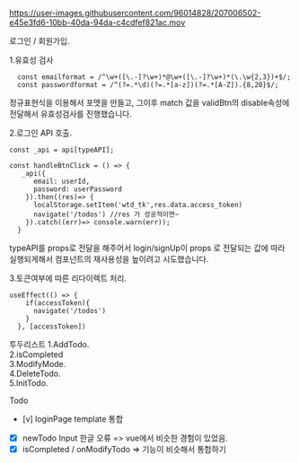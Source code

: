 
https://user-images.githubusercontent.com/96014828/207006502-e45e3fd6-10bb-40da-94da-c4cdfef821ac.mov



로그인 / 회원가입.  

1.유효성 검사  

```
  const emailformat = /^\w+([\.-]?\w+)*@\w+([\.-]?\w+)*(\.\w{2,3})+$/;
  const passwordformat = /^(?=.*\d)(?=.*[a-z])(?=.*[A-Z]).{8,20}$/;

```
정규표현식을 이용해서 포맷을 만들고, 그이후 match 값을 validBtn의 disable속성에 전달해서 유효성검사를 진행했습니다.

2.로그인 API 호출.     
````
const _api = api[typeAPI];

const handleBtnClick = () => {
   _api({
      email: userId,
      password: userPassword
    }).then((res)=> {
      localStorage.setItem('wtd_tk',res.data.access_token)
      navigate('/todos') //res 가 성공적이면~
    }).catch((err)=> console.warn(err));
  }
````
typeAPI를 props로 전달을 해주어서 login/signUp이 props 로 전달되는 값에 따라 실행되게해서 컴포넌트의 재사용성을 높이려고 시도했습니다.

3.토큰여부에 따른 리다이렉트 처리.  
````
useEffect(() => {
    if(accessToken){
      navigate('/todos')
    }
  }, [accessToken])

````


투두리스트
 1.AddTodo.    
 2.isCompleted    
 3.ModifyMode.    
 4.DeleteTodo.  
 5.InitTodo. 
 
 
Todo
- [v] loginPage template 통합
- [x] newTodo Input 한글 오류  => vue에서 비슷한 경험이 있었음.
- [x] isCompleted / onModifyTodo => 기능이 비슷해서 통합하기

